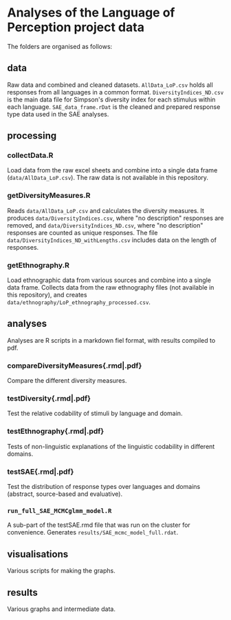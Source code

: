 #  Analyses of the Language of Perception project data

The folders are organised as follows:

## data

Raw data and combined and cleaned datasets.  `AllData_LoP.csv` holds all responses from all languages in a common format.  `DiversityIndices_ND.csv` is the main data file for Simpson's diversity index for each stimulus within each language.  `SAE_data_frame.rDat` is the cleaned and prepared response type data used in the SAE analyses.


## processing


### collectData.R

Load data from the raw excel sheets and combine into a single data frame (`data/AllData_LoP.csv`).  The raw data is not available in this repository.

### getDiversityMeasures.R

Reads `data/AllData_LoP.csv` and calculates the diversity measures.  It produces `data/DiversityIndices.csv`, where "no description" responses are removed, and `data/DiversityIndices_ND.csv`, where "no description" responses are counted as unique responses.  The file `data/DiversityIndices_ND_withLengths.csv` includes data on the length of responses.

### getEthnography.R

Load ethnographic data from various sources and combine into a single data frame.  Collects data from the raw ethnography files (not available in this repository), and creates `data/ethnography/LoP_ethnography_processed.csv`.


## analyses

Analyses are R scripts in a markdown fiel format, with results compiled to pdf.

###  compareDiversityMeasures{.rmd|.pdf}

Compare the different diversity measures.

### testDiversity{.rmd|.pdf}

Test the relative codability of stimuli by language and domain.

### testEthnography{.rmd|.pdf}

Tests of non-linguistic explanations of the linguistic codability in different domains.

### testSAE{.rmd|.pdf}

Test the distribution of response types over languages and domains (abstract, source-based and evaluative).

### `run_full_SAE_MCMCglmm_model.R`

A sub-part of the testSAE.rmd file that was run on the cluster for convenience.  Generates `results/SAE_mcmc_model_full.rdat`.

## visualisations

Various scripts for making the graphs.

## results

Various graphs and intermediate data.

##

